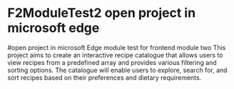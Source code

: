 # F2ModuleTest2 open project in microsoft edge
#open project in microsoft Edge
module test for frontend module two
This project aims to create an interactive recipe catalogue that allows users to view recipes from a predefined array and provides various filtering and sorting options. The catalogue will enable users to explore, search for, and sort recipes based on their preferences and dietary requirements.
